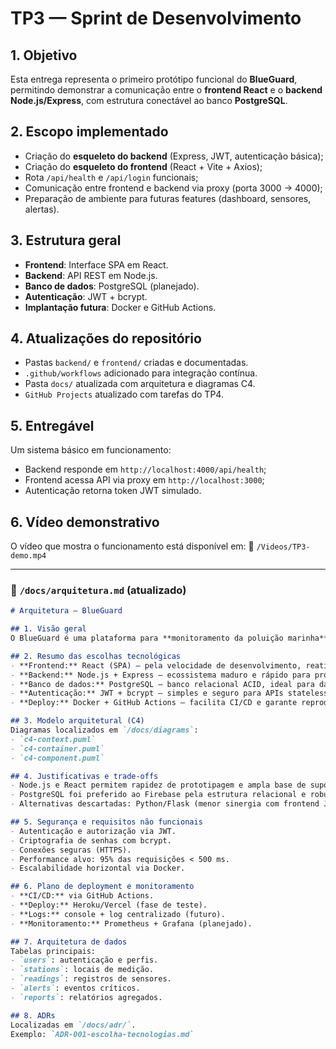 # TP3 — Sprint de Desenvolvimento

## 1. Objetivo
Esta entrega representa o primeiro protótipo funcional do **BlueGuard**, permitindo demonstrar a comunicação entre o **frontend React** e o **backend Node.js/Express**, com estrutura conectável ao banco **PostgreSQL**.

## 2. Escopo implementado
- Criação do **esqueleto do backend** (Express, JWT, autenticação básica);
- Criação do **esqueleto do frontend** (React + Vite + Axios);
- Rota `/api/health` e `/api/login` funcionais;
- Comunicação entre frontend e backend via proxy (porta 3000 → 4000);
- Preparação de ambiente para futuras features (dashboard, sensores, alertas).

## 3. Estrutura geral
- **Frontend**: Interface SPA em React.
- **Backend**: API REST em Node.js.
- **Banco de dados**: PostgreSQL (planejado).
- **Autenticação**: JWT + bcrypt.
- **Implantação futura**: Docker e GitHub Actions.

## 4. Atualizações do repositório
- Pastas `backend/` e `frontend/` criadas e documentadas.
- `.github/workflows` adicionado para integração contínua.
- Pasta `docs/` atualizada com arquitetura e diagramas C4.
- `GitHub Projects` atualizado com tarefas do TP4.

## 5. Entregável
Um sistema básico em funcionamento:
- Backend responde em `http://localhost:4000/api/health`;
- Frontend acessa API via proxy em `http://localhost:3000`;
- Autenticação retorna token JWT simulado.

## 6. Vídeo demonstrativo
O vídeo que mostra o funcionamento está disponível em:
📁 `/Videos/TP3-demo.mp4`

---

### 📄 `/docs/arquitetura.md` (atualizado)

```markdown
# Arquitetura — BlueGuard

## 1. Visão geral
O BlueGuard é uma plataforma para **monitoramento da poluição marinha**, com foco na coleta e análise de dados ambientais. Seu objetivo é integrar sensores externos e fontes públicas (NOAA, UNEP), processar leituras e exibir dashboards para pesquisadores.

## 2. Resumo das escolhas tecnológicas
- **Frontend:** React (SPA) — pela velocidade de desenvolvimento, reatividade e facilidade de integração com APIs REST.
- **Backend:** Node.js + Express — ecossistema maduro e rápido para prototipagem de APIs.
- **Banco de dados:** PostgreSQL — banco relacional ACID, ideal para dados estruturados e análises estatísticas.
- **Autenticação:** JWT + bcrypt — simples e seguro para APIs stateless.
- **Deploy:** Docker + GitHub Actions — facilita CI/CD e garante reprodutibilidade de ambiente.

## 3. Modelo arquitetural (C4)
Diagramas localizados em `/docs/diagrams`:
- `c4-context.puml`
- `c4-container.puml`
- `c4-component.puml`

## 4. Justificativas e trade-offs
- Node.js e React permitem rapidez de prototipagem e ampla base de suporte;
- PostgreSQL foi preferido ao Firebase pela estrutura relacional e robustez em consultas complexas;
- Alternativas descartadas: Python/Flask (menor sinergia com frontend JS), MongoDB (estrutura menos adequada ao modelo relacional).

## 5. Segurança e requisitos não funcionais
- Autenticação e autorização via JWT.
- Criptografia de senhas com bcrypt.
- Conexões seguras (HTTPS).
- Performance alvo: 95% das requisições < 500 ms.
- Escalabilidade horizontal via Docker.

## 6. Plano de deployment e monitoramento
- **CI/CD:** via GitHub Actions.
- **Deploy:** Heroku/Vercel (fase de teste).
- **Logs:** console + log centralizado (futuro).
- **Monitoramento:** Prometheus + Grafana (planejado).

## 7. Arquitetura de dados
Tabelas principais:
- `users`: autenticação e perfis.
- `stations`: locais de medição.
- `readings`: registros de sensores.
- `alerts`: eventos críticos.
- `reports`: relatórios agregados.

## 8. ADRs
Localizadas em `/docs/adr/`.  
Exemplo: `ADR-001-escolha-tecnologias.md`
